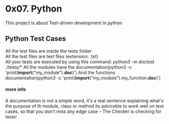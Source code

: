 # 0x07. Python

This project is about Test-driven development in python

## Python Test Cases

All the test files are inside the tests folder <br>
All the test files are text files (extension: .txt) <br>
All your tests are executed by using this command: python3 -m doctest ./tests/*
All the modules have the documentation(python3 -c 'print(__import__("my_module").__doc__)')
And the functions documentation(python3 -c 'print(__import__("my_module").my_function.__doc__)')

#### more info

A documentation is not a simple word, it's a real sentence explaining what's the purpose of th module,
class or method
its adviceble to work well on test cases, so that you don’t miss any edge case
 – The Checker is checking for tests!

